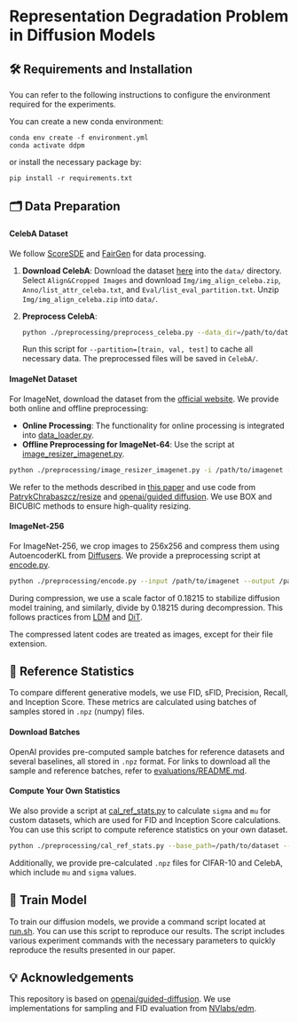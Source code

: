 # Representation Degradation Problem in Diffusion Models

## 🛠️ Requirements and Installation
You can refer to the following instructions to configure the environment required for the experiments. 

You can create a new conda environment:

```
conda env create -f environment.yml
conda activate ddpm
```

or install the necessary package by:

```
pip install -r requirements.txt
```
## 🗂️ Data Preparation
#### CelebA Dataset
We follow [ScoreSDE](https://github.com/yang-song/score_sde/blob/0acb9e0ea3b8cccd935068cd9c657318fbc6ce4c/datasets.py#L121) and [FairGen](https://github.com/ermongroup/fairgen/blob/c5159789eb26699de26a4c306e6862ae3eb3cf39/src/preprocess_celeba.py#L41) for data processing.

1. **Download CelebA**: Download the dataset [here](http://mmlab.ie.cuhk.edu.hk/projects/CelebA.html) into the `data/` directory. Select `Align&Cropped Images` and download `Img/img_align_celeba.zip`, `Anno/list_attr_celeba.txt`, and `Eval/list_eval_partition.txt`. Unzip `Img/img_align_celeba.zip` into `data/`.

2. **Preprocess CelebA**:
   ``` bash
   python ./preprocessing/preprocess_celeba.py --data_dir=/path/to/data/ --out_dir=./CelebA --partition=train
   ```
   Run this script for `--partition=[train, val, test]` to cache all necessary data. The preprocessed files will be saved in `CelebA/`.

#### ImageNet Dataset
For ImageNet, download the dataset from the [official website](https://image-net.org/download-images). We provide both online and offline preprocessing:

- **Online Processing**: The functionality for online processing is integrated into [data_loader.py](/datasets/data_loader.py).
- **Offline Preprocessing for ImageNet-64**: Use the script at [image_resizer_imagenet.py](/preprocessing/image_resizer_imagenet.py).


``` bash
python ./preprocessing/image_resizer_imagenet.py -i /path/to/imagenet -o /path/to/output --size 64 -r
```

We refer to the methods described in [this paper](https://arxiv.org/abs/1707.08819) and use code from [PatrykChrabaszcz/resize](https://github.com/PatrykChrabaszcz/Imagenet32_Scripts/blob/master/image_resizer_imagent.py) and [openai/guided diffusion](https://github.com/openai/guided-diffusion/blob/22e0df8183507e13a7813f8d38d51b072ca1e67c/guided_diffusion/image_datasets.py#L126). We use BOX and BICUBIC methods to ensure high-quality resizing.

#### ImageNet-256
For ImageNet-256, we crop images to 256x256 and compress them using AutoencoderKL from [Diffusers](https://github.com/huggingface/diffusers/blob/main/src/diffusers/models/autoencoder_kl.py). We provide a preprocessing script at [encode.py](./preprocessing/encode.py). 
``` bash
python ./preprocessing/encode.py --input /path/to/imagenet --output /path/to/output --batch_size 32 --image_size 256
```
During compression, we use a scale factor of 0.18215 to stabilize diffusion model training, and similarly, divide by 0.18215 during decompression. This follows practices from [LDM](https://github.com/CompVis/latent-diffusion) and [DiT](https://github.com/openai/guided-diffusion/blob/22e0df8183507e13a7813f8d38d51b072ca1e67c/guided_diffusion/image_datasets.py#L126).

The compressed latent codes are treated as images, except for their file extension.

## 📑 Reference Statistics
To compare different generative models, we use FID, sFID, Precision, Recall, and Inception Score. These metrics are calculated using batches of samples stored in `.npz` (numpy) files.

#### Download Batches
OpenAI provides pre-computed sample batches for reference datasets and several baselines, all stored in `.npz` format. For links to download all the sample and reference batches, refer to [evaluations/README.md](./evaluations/README.md).

#### Compute Your Own Statistics
We also provide a script at [cal_ref_stats.py](./preprocessing/cal_ref_stats.py) to calculate `sigma` and `mu` for custom datasets, which are used for FID and Inception Score calculations. You can use this script to compute reference statistics on your own dataset. 
``` bash
python ./preprocessing/cal_ref_stats.py --base_path=/path/to/dataset --dataset_type=train --dataset_name=my_dataset --batch_size=32 --image_size=64
```
Additionally, we provide pre-calculated `.npz` files for CIFAR-10 and CelebA, which include `mu` and `sigma` values.

## 🚀 Train Model
To train our diffusion models, we provide a command script located at [run.sh](./run.sh). You can use this script to reproduce our results. The script includes various experiment commands with the necessary parameters to quickly reproduce the results presented in our paper.

## 💡 Acknowledgements
This repository is based on [openai/guided-diffusion](https://github.com/openai/guided-diffusion). We use implementations for sampling and FID evaluation from [NVlabs/edm](https://github.com/NVlabs/edm).
